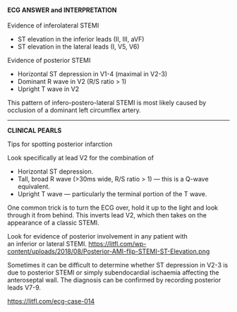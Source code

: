 #### ECG ANSWER and INTERPRETATION

Evidence of inferolateral STEMI
* ST elevation in the inferior leads (II, III, aVF) 
* ST elevation in the lateral leads (I, V5, V6) 

Evidence of posterior STEMI
* Horizontal ST depression in V1-4 (maximal in V2-3) 
* Dominant R wave in V2 (R/S ratio > 1) 
* Upright T wave in V2 

This pattern of infero-postero-lateral STEMI is most likely caused by occlusion of a dominant left circumflex artery.

---------------

**CLINICAL PEARLS**

Tips for spotting posterior infarction

Look specifically at lead V2 for the combination of

* Horizontal ST depression. 
* Tall, broad R wave (>30ms wide, R/S ratio > 1) — this is a Q-wave equivalent. 
* Upright T wave — particularly the terminal portion of the T wave. 

One common trick is to turn the ECG over, hold it up to the light and look through it from behind. This inverts lead V2, which then takes on the appearance of a classic STEMI.

Look for evidence of posterior involvement in any patient with an inferior or lateral STEMI. <https://litfl.com/wp-content/uploads/2018/08/Posterior-AMI-flip-STEMI-ST-Elevation.png> 

Sometimes it can be difficult to determine whether ST depression in V2-3 is due to posterior STEMI or simply subendocardial ischaemia affecting the anteroseptal wall. The diagnosis can be confirmed by recording posterior leads V7-9.

<https://litfl.com/ecg-case-014>
